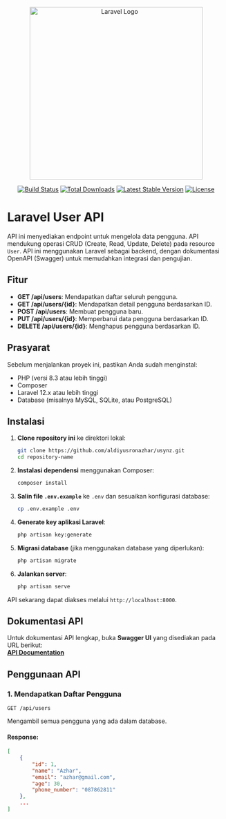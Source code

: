 <p align="center"><a href="https://laravel.com" target="_blank"><img src="https://raw.githubusercontent.com/laravel/art/master/logo-lockup/5%20SVG/2%20CMYK/1%20Full%20Color/laravel-logolockup-cmyk-red.svg" width="400" alt="Laravel Logo"></a></p>

<p align="center">
<a href="https://github.com/laravel/framework/actions"><img src="https://github.com/laravel/framework/workflows/tests/badge.svg" alt="Build Status"></a>
<a href="https://packagist.org/packages/laravel/framework"><img src="https://img.shields.io/packagist/dt/laravel/framework" alt="Total Downloads"></a>
<a href="https://packagist.org/packages/laravel/framework"><img src="https://img.shields.io/packagist/v/laravel/framework" alt="Latest Stable Version"></a>
<a href="https://packagist.org/packages/laravel/framework"><img src="https://img.shields.io/packagist/l/laravel/framework" alt="License"></a>
</p>

# Laravel User API

API ini menyediakan endpoint untuk mengelola data pengguna. API mendukung operasi CRUD (Create, Read, Update, Delete) pada resource `User`. API ini menggunakan Laravel sebagai backend, dengan dokumentasi OpenAPI (Swagger) untuk memudahkan integrasi dan pengujian.

## Fitur

- **GET /api/users**: Mendapatkan daftar seluruh pengguna.
- **GET /api/users/{id}**: Mendapatkan detail pengguna berdasarkan ID.
- **POST /api/users**: Membuat pengguna baru.
- **PUT /api/users/{id}**: Memperbarui data pengguna berdasarkan ID.
- **DELETE /api/users/{id}**: Menghapus pengguna berdasarkan ID.

## Prasyarat

Sebelum menjalankan proyek ini, pastikan Anda sudah menginstal:

- PHP (versi 8.3 atau lebih tinggi)
- Composer
- Laravel 12.x atau lebih tinggi
- Database (misalnya MySQL, SQLite, atau PostgreSQL)

## Instalasi

1. **Clone repository ini** ke direktori lokal:

    ```bash
    git clone https://github.com/aldiyusronazhar/usynz.git
    cd repository-name
    ```

2. **Instalasi dependensi** menggunakan Composer:

    ```bash
    composer install
    ```

3. **Salin file `.env.example`** ke `.env` dan sesuaikan konfigurasi database:

    ```bash
    cp .env.example .env
    ```

4. **Generate key aplikasi Laravel**:

    ```bash
    php artisan key:generate
    ```

5. **Migrasi database** (jika menggunakan database yang diperlukan):

    ```bash
    php artisan migrate
    ```

6. **Jalankan server**:

    ```bash
    php artisan serve
    ```

API sekarang dapat diakses melalui `http://localhost:8000`.

## Dokumentasi API

Untuk dokumentasi API lengkap, buka **Swagger UI** yang disediakan pada URL berikut:  
[**API Documentation**](http://localhost:8000/api/documentation)

## Penggunaan API

### 1. Mendapatkan Daftar Pengguna
`GET /api/users`

Mengambil semua pengguna yang ada dalam database.

#### Response:
```json
[
    {
        "id": 1,
        "name": "Azhar",
        "email": "azhar@gmail.com",
        "age": 30,
        "phone_number": "087862811"
    },
    ...
]

